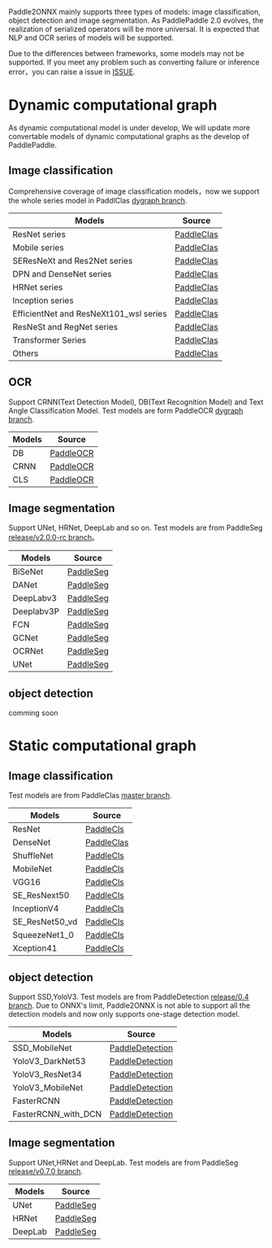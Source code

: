 Paddle2ONNX mainly supports three types of models: image classification, object detection and image segmentation.
As PaddlePaddle 2.0 evolves, the realization of serialized operators will be more universal. It is expected that NLP and OCR series of models will be supported.

Due to the differences between frameworks, some models may not be supported. If you meet any problem such as converting failure or inference error，you can raise a issue in [ISSUE](https://github.com/PaddlePaddle/paddle-onnx/issues/new).

# Dynamic computational graph

As dynamic computational model is under develop,  We will update more convertable models of dynamic computational graphs as the develop of PaddlePaddle.

## Image classification

Comprehensive coverage of image classification models，now we support the whole series model in PaddlClas  [dygraph branch](https://github.com/paddlepaddle/PaddleClas/tree/dygraph).

|Models | Source |  
|---|---|
| ResNet series| [PaddleClas](https://github.com/PaddlePaddle/PaddleClas/blob/dygraph/README.md#resnet-and-vd-series)|
| Mobile series | [PaddleClas](https://github.com/PaddlePaddle/PaddleClas/blob/dygraph/README.md#mobile-series)|
| SEResNeXt and Res2Net series | [PaddleClas](https://github.com/PaddlePaddle/PaddleClas/blob/dygraph/README.md#seresnext-and-res2net-series)|
| DPN and DenseNet series |[PaddleClas](https://github.com/PaddlePaddle/PaddleClas/blob/dygraph/README.md#dpn-and-densenet-series)|
| HRNet series |[PaddleClas](https://github.com/PaddlePaddle/PaddleClas/blob/dygraph/README.md#hrnet-series)|
| Inception series |[PaddleClas](https://github.com/PaddlePaddle/PaddleClas/blob/dygraph/README.md#inception-series)|
| EfficientNet and ResNeXt101_wsl series |[PaddleClas](https://github.com/PaddlePaddle/PaddleClas/blob/dygraph/README.md#efficientnet-and-resnext101_wsl-series)|
| ResNeSt and RegNet series |[PaddleClas](https://github.com/PaddlePaddle/PaddleClas/blob/dygraph/README.md#resnest-and-regnet-series)|
| Transformer Series |[PaddleClas](https://github.com/PaddlePaddle/PaddleClas/blob/dygraph/README.md#transformer-series)|
| Others |[PaddleClas](https://github.com/PaddlePaddle/PaddleClas/blob/dygraph/README.md#others)|


## OCR
Support CRNN(Text Detection Model), DB(Text Recognition Model) and Text Angle Classification Model. Test models are form PaddleOCR [dygraph branch](https://github.com/PaddlePaddle/PaddleOCR//tree/dygraph).

| Models | Source |
|-------|--------|
|DB|[PaddleOCR](https://github.com/PaddlePaddle/PaddleOCR/blob/develop/doc/doc_en/algorithm_overview_en.md#1-text-detection-algorithm) |
|CRNN|[PaddleOCR](https://github.com/PaddlePaddle/PaddleOCR/blob/dygraph/doc/doc_en/algorithm_overview_en.md#2-text-recognition-algorithm) |
|CLS|[PaddleOCR](https://github.com/PaddlePaddle/PaddleOCR/blob/dygraph/doc/doc_en/models_list_en.md#3-text-angle-classification-model) |

## Image segmentation
Support UNet, HRNet, DeepLab and so on. Test models are from PaddleSeg [release/v2.0.0-rc branch](https://github.com/PaddlePaddle/PaddleSeg/tree/release/v2.0.0-rc)。

| Models | Source |
|-------|--------|
|BiSeNet|[PaddleSeg](https://github.com/PaddlePaddle/PaddleSeg/tree/release/v2.0.0-rc/configs/bisenet) |
|DANet|[PaddleSeg](https://github.com/PaddlePaddle/PaddleSeg/blob/release/v2.0.0-rc/configs/danet) |
|DeepLabv3|[PaddleSeg](https://github.com/PaddlePaddle/PaddleSeg/blob/release/v2.0.0-rc/configs/deeplabv3) |
|Deeplabv3P |[PaddleSeg](https://github.com/PaddlePaddle/PaddleSeg/blob/release/v2.0.0-rc/configs/deeplabv3p) |
|FCN|[PaddleSeg](https://github.com/PaddlePaddle/PaddleSeg/blob/release/v2.0.0-rc/configs/fcn) |
|GCNet|[PaddleSeg](https://github.com/PaddlePaddle/PaddleSeg/blob/release/v2.0.0-rc/configs/gcnet) |
|OCRNet|[PaddleSeg](https://github.com/PaddlePaddle/PaddleSeg/blob/release/v2.0.0-rc/configs/ocrnet) |
|UNet|[PaddleSeg](https://github.com/PaddlePaddle/PaddleSeg/blob/release/v2.0.0-rc/configs/unet) |

## object detection
comming soon

# Static computational graph
## Image classification
Test models are from PaddleClas [master branch](https://github.com/PaddlePaddle/PaddleClas/tree/master).

| Models | Source |
|-------|--------|
| ResNet | [PaddleCls](https://github.com/PaddlePaddle/PaddleClas/blob/master/ppcls/modeling/architectures/resnet.py) |
| DenseNet | [PaddleClas](https://github.com/PaddlePaddle/PaddleClas/blob/master/ppcls/modeling/architectures/densenet.py) |
| ShuffleNet | [PaddleCls](https://github.com/PaddlePaddle/PaddleClas/blob/master/ppcls/modeling/architectures/shufflenet_v2.py) |
| MobileNet| [PaddleCls](https://github.com/PaddlePaddle/PaddleClas/blob/master/ppcls/modeling/architectures/mobilenet_v3.py) |
| VGG16| [PaddleCls](https://github.com/PaddlePaddle/PaddleClas/blob/master/ppcls/modeling/architectures/vgg.py) |
| SE_ResNext50| [PaddleCls](https://github.com/PaddlePaddle/PaddleClas/blob/master/ppcls/modeling/architectures/se_resnext.py) |
| InceptionV4| [PaddleCls](https://github.com/PaddlePaddle/PaddleClas/blob/master/ppcls/modeling/architectures/inception_v4.py) |
| SE_ResNet50_vd| [PaddleCls](https://github.com/PaddlePaddle/PaddleClas/blob/master/ppcls/modeling/architectures/se_resnext_vd.py) |
| SqueezeNet1_0| [PaddleCls](https://github.com/PaddlePaddle/PaddleClas/blob/master/ppcls/modeling/architectures/squeezenet.py) |
| Xception41| [PaddleCls](https://github.com/PaddlePaddle/PaddleClas/blob/master/ppcls/modeling/architectures/xception.py) |

## object detection
Support SSD,YoloV3. Test models are from PaddleDetection [release/0.4 branch](https://github.com/PaddlePaddle/Paddledetection/tree/release/0.4).
Due to ONNX's limit, Paddle2ONNX is not able to support all the detection models and now  only supports one-stage detection model.

| Models | Source |
|-------|--------|
|SSD_MobileNet|[PaddleDetection](https://github.com/PaddlePaddle/PaddleDetection/blob/release/0.4/docs/MODEL_ZOO.md#ssd) |
|YoloV3_DarkNet53|[PaddleDetection](https://github.com/PaddlePaddle/PaddleDetection/blob/release/0.4/docs/MODEL_ZOO.md#yolo-v3) |
|YoloV3_ResNet34|[PaddleDetection](https://github.com/PaddlePaddle/PaddleDetection/blob/release/0.4/docs/MODEL_ZOO.md#yolo-v3) |
|YoloV3_MobileNet|[PaddleDetection](https://github.com/PaddlePaddle/PaddleDetection/blob/release/0.4/docs/MODEL_ZOO.md#yolo-v3) |
|FasterRCNN|[PaddleDetection](https://github.com/PaddlePaddle/PaddleDetection/blob/release/0.4/docs/MODEL_ZOO.md#faster--mask-r-cnn) |
|FasterRCNN_with_DCN|[PaddleDetection](https://github.com/PaddlePaddle/PaddleDetection/blob/release/0.4/docs/MODEL_ZOO.md#deformable-convnets-v2) |

## Image segmentation
Support UNet,HRNet and DeepLab. Test models are from PaddleSeg [release/v0.7.0 branch](https://github.com/PaddlePaddle/PaddleSeg/tree/release/v0.7.0).

| Models | Source |
|-------|--------|
|UNet|[PaddleSeg](https://github.com/PaddlePaddle/PaddleSeg/blob/release/v0.7.0/tutorial/finetune_unet.md) |
|HRNet|[PaddleSeg](https://github.com/PaddlePaddle/PaddleSeg/blob/release/v0.7.0/tutorial/finetune_hrnet.md) |
|DeepLab|[PaddleSeg](https://github.com/PaddlePaddle/PaddleSeg/blob/release/v0.7.0/tutorial/finetune_deeplabv3plus.md) |
